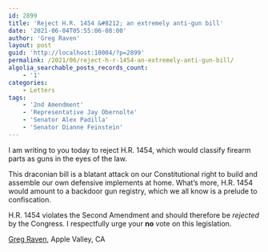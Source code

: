 ```yaml
---
id: 2899
title: 'Reject H.R. 1454 &#8212; an extremely anti-gun bill'
date: '2021-06-04T05:55:06-08:00'
author: 'Greg Raven'
layout: post
guid: 'http://localhost:10004/?p=2899'
permalink: /2021/06/reject-h-r-1454-an-extremely-anti-gun-bill/
algolia_searchable_posts_records_count:
    - '1'
categories:
    - Letters
tags:
    - '2nd Amendment'
    - 'Representative Jay Obernolte'
    - 'Senator Alex Padilla'
    - 'Senator Dianne Feinstein'
---
```


I am writing to you today to reject H.R. 1454, which would classify firearm parts as guns in the eyes of the law.

This draconian bill is a blatant attack on our Constitutional right to build and assemble our own defensive implements at home. What’s more, H.R. 1454 would amount to a backdoor gun registry, which we all know is a prelude to confiscation.

H.R. 1454 violates the Second Amendment and should therefore be *rejected* by the Congress. I respectfully urge your **no** vote on this legislation.

[Greg Raven](https://www.gregraven.org/), Apple Valley, CA